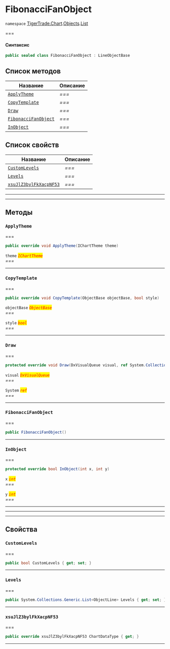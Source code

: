 # FibonacciFanObject

`namespace` [TigerTrade.Chart](../../../../).[Objects](../).[List](./)

\===

#### Синтаксис

```csharp
public sealed class FibonacciFanObject : LineObjectBase
```

## Список методов

| Название                                                                   | Описание |
| -------------------------------------------------------------------------- | -------- |
| [`ApplyTheme`](fibonaccifanobject.cs.md#method-applytheme)                 | _===_    |
| [`CopyTemplate`](fibonaccifanobject.cs.md#method-copytemplate)             | _===_    |
| [`Draw`](fibonaccifanobject.cs.md#method-draw)                             | _===_    |
| [`FibonacciFanObject`](fibonaccifanobject.cs.md#method-fibonaccifanobject) | _===_    |
| [`InObject`](fibonaccifanobject.cs.md#method-inobject)                     | _===_    |

## Список свойств

| Название                                                                         | Описание |
| -------------------------------------------------------------------------------- | -------- |
| [`CustomLevels`](fibonaccifanobject.cs.md#property-customlevels)                 | _===_    |
| [`Levels`](fibonaccifanobject.cs.md#property-levels)                             | _===_    |
| [`xsuJlZ3bylFkXacpNF53`](fibonaccifanobject.cs.md#property-xsujlz3bylfkxacpnf53) | _===_    |

***

***

## Методы

### `ApplyTheme` <a href="#method-applytheme" id="method-applytheme"></a>

\===

```csharp
public override void ApplyTheme(IChartTheme theme)
```

`theme` _<mark style="color:red;">`IChartTheme`</mark>_\
_===_

***

### `CopyTemplate` <a href="#method-copytemplate" id="method-copytemplate"></a>

\===

```csharp
public override void CopyTemplate(ObjectBase objectBase, bool style)
```

`objectBase` _<mark style="color:red;">`ObjectBase`</mark>_\
_===_

`style` _<mark style="color:red;">`bool`</mark>_\
_===_

***

### `Draw` <a href="#method-draw" id="method-draw"></a>

\===

```csharp
protected override void Draw(DxVisualQueue visual, ref System.Collections.Generic.List<ObjectLabelInfo> labels)
```

`visual` _<mark style="color:red;">`DxVisualQueue`</mark>_\
_===_

`System` _<mark style="color:red;">`ref`</mark>_\
_===_

***

### `FibonacciFanObject` <a href="#method-fibonaccifanobject" id="method-fibonaccifanobject"></a>

\===

```csharp
public FibonacciFanObject()
```

***

### `InObject` <a href="#method-inobject" id="method-inobject"></a>

\===

```csharp
protected override bool InObject(int x, int y)
```

`x` _<mark style="color:red;">`int`</mark>_\
_===_

`y` _<mark style="color:red;">`int`</mark>_\
_===_

***

***

***

## Свойства

### `CustomLevels` <a href="#property-customlevels" id="property-customlevels"></a>

\===

```csharp
public bool CustomLevels { get; set; }
```

***

### `Levels` <a href="#property-levels" id="property-levels"></a>

\===

```csharp
public System.Collections.Generic.List<ObjectLine> Levels { get; set; }
```

***

### `xsuJlZ3bylFkXacpNF53` <a href="#property-xsujlz3bylfkxacpnf53" id="property-xsujlz3bylfkxacpnf53"></a>

\===

```csharp
public override xsuJlZ3bylFkXacpNF53 ChartDataType { get; }
```

***
